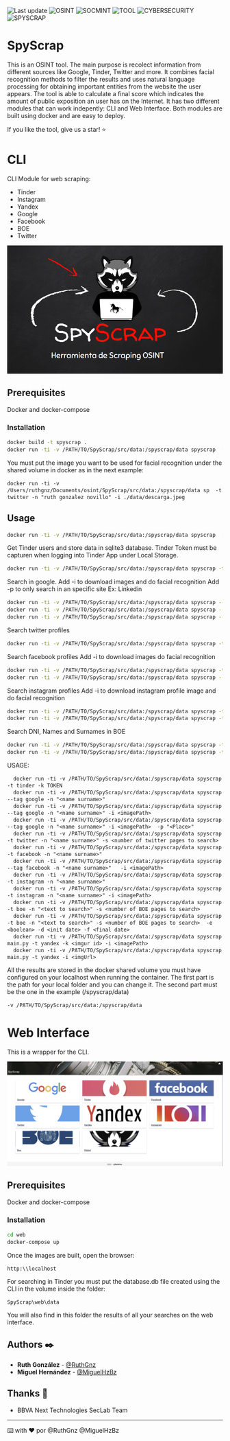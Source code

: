 ![Last update](https://img.shields.io/badge/last%20update-12%20DEC%202020-green.svg?style=flat-square)
![OSINT](https://img.shields.io/badge/OSINT-brightgreen.svg?style=flat-square)
![SOCMINT](https://img.shields.io/badge/SOCMINT-brightgreen.svg?style=flat-square)
![TOOL](https://img.shields.io/badge/TOOL-brightgreen.svg?style=flat-square)
![CYBERSECURITY](https://img.shields.io/badge/CYBERSECURITY-brightgreen.svg?style=flat-square)
![SPYSCRAP](https://img.shields.io/badge/SPYSCRAP-brightgreen.svg?style=flat-square)

# SpyScrap

This is an OSINT tool. The main purpose is recolect information from different sources like Google, Tinder, Twitter and more. It combines facial recognition methods to filter the results and uses natural language processing for obtaining important entities from the website the user appears. The tool is able to calculate a final score which indicates the amount of public exposition an user has on the Internet.
It has two different modules that can work indepently: CLI and Web Interface.
Both modules are built using docker and are easy to deploy.

If you like the tool, give us a star! :star:

# CLI

CLI Module for web scraping:

* Tinder
* Instagram
* Yandex
* Google
* Facebook
* BOE
* Twitter


![alt text](./SpyScrap.png)


## Prerequisites

Docker and docker-compose


### Installation
```bash
docker build -t spyscrap .
docker run -ti -v /PATH/TO/SpyScrap/src/data:/spyscrap/data spyscrap  [options]
```
You must put the image you want to be used for facial recognition under the shared volume in docker as in the next example:
```
docker run -ti -v /Users/ruthgnz/Documents/osint/SpyScrap/src/data:/spyscrap/data sp  -t twitter -n "ruth gonzalez novillo" -i ./data/descarga.jpeg
```

## Usage

```bash
docker run -ti -v /PATH/TO/SpyScrap/src/data:/spyscrap/data spyscrap  [options]
```

Get Tinder users and store data in sqlite3 database. Tinder Token must be capturen when logging into Tinder App under Local Storage.
```bash
docker run -ti -v /PATH/TO/SpyScrap/src/data:/spyscrap/data spyscrap -t tinder -k TOKEN		
```

Search in google.
Add -i to download images and do facial recognition
Add -p to only search in an specific site Ex: Linkedin

```bash
docker run -ti -v /PATH/TO/SpyScrap/src/data:/spyscrap/data spyscrap --tag google -n "<name surname>"
docker run -ti -v /PATH/TO/SpyScrap/src/data:/spyscrap/data spyscrap --tag google -n "<name surname>" -i <imagePath>
docker run -ti -v /PATH/TO/SpyScrap/src/data:/spyscrap/data spyscrap --tag google -n "<name surname>" -i <imagePath>	-p "<Place>"
```

Search twitter profiles
```bash
docker run -ti -v /PATH/TO/SpyScrap/src/data:/spyscrap/data spyscrap -t twitter -n "<name surname>" -s <number of twitter pages to search>		
```																					

Search facebook profiles
Add -i to download images do facial recognition		
```bash
docker run -ti -v /PATH/TO/SpyScrap/src/data:/spyscrap/data spyscrap -t facebook -n "<name surname>"
docker run -ti -v /PATH/TO/SpyScrap/src/data:/spyscrap/data spyscrap --tag facebook -n "<name surname>"	-i <imagePath>			
```

Search instagram profiles
Add -i to download instagram profile image and do facial recognition
```bash
docker run -ti -v /PATH/TO/SpyScrap/src/data:/spyscrap/data spyscrap -t instagram -n "<name surname>"
docker run -ti -v /PATH/TO/SpyScrap/src/data:/spyscrap/data spyscrap -t instagram -n "<name surname>" -i <imagePath>			
```

Search DNI, Names and Surnames in BOE
```bash
docker run -ti -v /PATH/TO/SpyScrap/src/data:/spyscrap/data spyscrap -t boe -n "<text to search>" -s <number of BOE pages to search>
docker run -ti -v /PATH/TO/SpyScrap/src/data:/spyscrap/data spyscrap -t boe -n "<text to search>" -s <number of BOE pages to search>	-e <boolean> -d <init date> -f <final date>			
```

USAGE:
```  docker run -ti -v /PATH/TO/SpyScrap/src/data:/spyscrap/data spyscrap [options]
  docker run -ti -v /PATH/TO/SpyScrap/src/data:/spyscrap/data spyscrap -t tinder -k TOKEN			
  docker run -ti -v /PATH/TO/SpyScrap/src/data:/spyscrap/data spyscrap --tag google -n "<name surname>"		
  docker run -ti -v /PATH/TO/SpyScrap/src/data:/spyscrap/data spyscrap --tag google -n "<name surname>" -i <imagePath>								
  docker run -ti -v /PATH/TO/SpyScrap/src/data:/spyscrap/data spyscrap --tag google -n "<name surname>" -i <imagePath>	-p "<Place>"								
  docker run -ti -v /PATH/TO/SpyScrap/src/data:/spyscrap/data spyscrap -t twitter -n "<name surname>" -s <number of twitter pages to search>						
  docker run -ti -v /PATH/TO/SpyScrap/src/data:/spyscrap/data spyscrap -t facebook -n "<name surname>"											
  docker run -ti -v /PATH/TO/SpyScrap/src/data:/spyscrap/data spyscrap --tag facebook -n "<name surname>"	-i <imagePath>								
  docker run -ti -v /PATH/TO/SpyScrap/src/data:/spyscrap/data spyscrap -t instagram -n "<name surname>"												
  docker run -ti -v /PATH/TO/SpyScrap/src/data:/spyscrap/data spyscrap -t instagram -n "<name surname>" -i <imagePath> 											
  docker run -ti -v /PATH/TO/SpyScrap/src/data:/spyscrap/data spyscrap -t boe -n "<text to search>" -s <number of BOE pages to search>
  docker run -ti -v /PATH/TO/SpyScrap/src/data:/spyscrap/data spyscrap -t boe -n "<text to search>" -s <number of BOE pages to search>	-e <boolean> -d <init date> -f <final date>
  docker run -ti -v /PATH/TO/SpyScrap/src/data:/spyscrap/data spyscrap main.py -t yandex -k <imgur id> -i <imagePath>
  docker run -ti -v /PATH/TO/SpyScrap/src/data:/spyscrap/data spyscrap main.py -t yandex -i <imgUrl>
  ```
All the results are stored in the docker shared volume you must have configured on your localhost when running the container. The first part is the path for your local folder and you can change it. The second part must be the one in the example (/spyscrap/data)
```bash
-v /PATH/TO/SpyScrap/src/data:/spyscrap/data
 ```
# Web Interface

This is a wrapper for the CLI. 

![alt text](./GUI.png)

## Prerequisites

Docker and docker-compose

### Installation
```bash
cd web
docker-compose up
```
Once the images are built, open the browser:
```
http:\\localhost
```
For searching in Tinder you must put the database.db file created using the CLI in the volume inside the folder:

```
SpyScrap\web\data
```
You will also find in this folder the results of all your searches on the web interface.

## Authors ✒️

* **Ruth González** - [@RuthGnz](https://twitter.com/RuthGnz)
* **Miguel Hernández** -  [@MiguelHzBz](https://twitter.com/MiguelHzBz)


## Thanks 🎁

* BBVA Next Technologies SecLab Team



---
⌨️ with ❤️ por @RuthGnz @MiguelHzBz 
